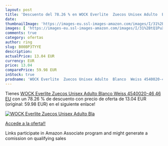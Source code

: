 ```yaml
---
layout: post
title: 'Descuento del 78.26 % en WOCK Everlite  Zuecos Unisex Adulto  Bla'
date: 
thumbnailImage: 'https://images-eu.ssl-images-amazon.com/images/I/31%2BtQ1PuX8L._SL200_.jpg'
images: [ 'https://images-eu.ssl-images-amazon.com/images/I/31%2BtQ1PuX8L._SL200_.jpg' ]
comments: true
category: ofertas
author: ring
slug: B00BP3TYYE
description:
actualPrice: 13.04 EUR
currency: EUR
price: 13.04
comparePrice: 59.98 EUR
inStock: true
prodname: 'WOCK Everlite  Zuecos Unisex Adulto  Blanco  Weiss 4540020-46   46 EU'
---
```


Tienes [WOCK Everlite  Zuecos Unisex Adulto  Blanco  Weiss 4540020-46   46 EU](https://www.amazon.es/dp/B00BP3TYYE/?tag=tolees-21) con un 78.26 % de descuento con precio de oferta de 13.04 EUR (original: 59.98 EUR) en el siguiente enlace!

[![WOCK Everlite  Zuecos Unisex Adulto  Bla](https://images-eu.ssl-images-amazon.com/images/I/31%2BtQ1PuX8L._SL200_.jpg)](https://www.amazon.es/dp/B00BP3TYYE/?tag=tolees-21)

[Accede a la oferta!!](https://www.amazon.es/dp/B00BP3TYYE/?tag=tolees-21)

Links participate in Amazon Associate program and might generate a comission on qualifying sales


